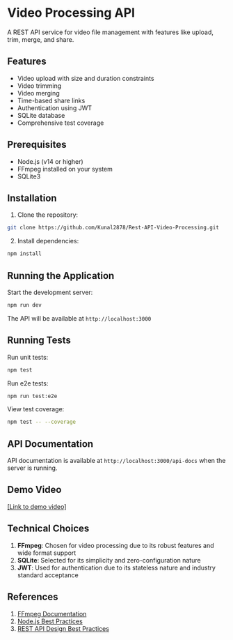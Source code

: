 # Video Processing API

A REST API service for video file management with features like upload, trim, merge, and share.

## Features

- Video upload with size and duration constraints
- Video trimming
- Video merging
- Time-based share links
- Authentication using JWT
- SQLite database
- Comprehensive test coverage

## Prerequisites

- Node.js (v14 or higher)
- FFmpeg installed on your system
- SQLite3

## Installation

1. Clone the repository:
```bash
git clone https://github.com/Kunal2878/Rest-API-Video-Processing.git
```

2. Install dependencies:
```bash
npm install
```

## Running the Application

Start the development server:
```bash
npm run dev
```

The API will be available at `http://localhost:3000`

## Running Tests

Run unit tests:
```bash
npm test
```

Run e2e tests:
```bash
npm run test:e2e
```

View test coverage:
```bash
npm test -- --coverage
```

## API Documentation

API documentation is available at `http://localhost:3000/api-docs` when the server is running.

## Demo Video

[\[Link to demo video\]](https://drive.google.com/file/d/1ztl6CIFCujAtBKjmARyJriEAkhXRfEgp/view?usp=drive_link)

## Technical Choices

1. **FFmpeg**: Chosen for video processing due to its robust features and wide format support
2. **SQLite**: Selected for its simplicity and zero-configuration nature
3. **JWT**: Used for authentication due to its stateless nature and industry standard acceptance

## References

1. [FFmpeg Documentation](https://ffmpeg.org/documentation.html)
2. [Node.js Best Practices](https://github.com/goldbergyoni/nodebestpractices)
3. [REST API Design Best Practices](https://stackoverflow.blog/2020/03/02/best-practices-for-rest-api-design/)
